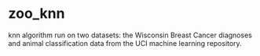 # zoo_knn
knn algorithm run on two datasets: the Wisconsin Breast Cancer diagnoses and animal classification data from the UCI machine learning repository.
